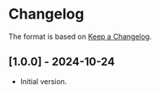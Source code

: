 # Changelog

The format is based on [Keep a Changelog](https://keepachangelog.com/en/1.0.0/).


## [1.0.0] - 2024-10-24
- Initial version.
